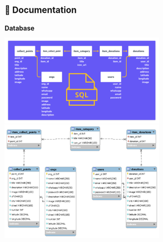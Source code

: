 <h1>📖 Documentation</h1>

<h2>Database</h2>

<div align="center">
  <img
    src="./database/doajuda-simple.png"
    alt="Database schema"
    title="Simple version"
  />
  <img
    src="./database/doajuda.png"
    alt="Database schema"
    title="Detailed version"
  />
</div>
